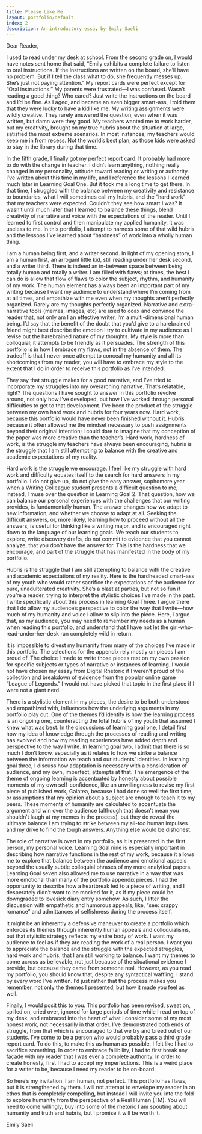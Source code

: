 ```yaml
---
title: Please Like Me
layout: portfolio/default
index: 2
description: An introductory essay by Emily Saeli
---
```

Dear Reader,

I used to read under my desk at school. From the second grade on, I would have notes sent home that said, “Emily exhibits a complete failure to listen to oral instructions. If the instructions are written on the board, she’ll have no problem. But if I tell the class what to do, she frequently messes up. She’s just not paying attention.” My report cards were perfect except for “Oral instructions.” My parents were frustrated—I was confused. Wasn’t reading a good thing? Who cared? Just write the instructions on the board and I’d be fine. As I aged, and became an even bigger smart-ass, I told them that they were lucky to have a kid like me. My writing assignments were wildly creative. They rarely answered the question, even when it was written, but damn were they good. My teachers wanted me to work harder, but my creativity, brought on my true hubris about the situation at large, satisfied the most extreme scenarios. In most instances, my teachers would keep me in from recess. Not the world’s best plan, as those kids were asked to stay in the library during that time.

In the fifth grade, I finally got my perfect report card. It probably had more to do with the change in teacher. I didn’t learn anything, nothing really changed in my personality, attitude toward reading or writing or authority. I’ve written about this time in my life, and I reference the lessons I learned much later in Learning Goal One. But it took me a long time to get there. In that time, I struggled with the balance between my creativity and resistance to boundaries, what I will sometimes call my hubris, and the “hard work” that my teachers were expected. Couldn’t they see how smart I was? It wasn’t until much later that I learned to balance these things, blend creativity of narrative and voice with the expectations of the reader. Until I learned to first control and then manipulate my applied humanity, it was useless to me. In this portfolio, I attempt to harness some of that wild hubris and the lessons I’ve learned about “hardness” of work into a wholly human thing.

I am a human being first, and a writer second. In light of my opening story, I am a human first, an arrogant little kid, still reading under her desk second, and a writer third. There is indeed an in-between space between being totally human and totally a writer. I am filled with flaws; at times, the best I can do is allow that flow of flaws to color the subject, rhythm, and humanity of my work. The human element has always been an important part of my writing because I want my audience to understand where I’m coming from at all times, and empathize with me even when my thoughts aren’t perfectly organized. Rarely are my thoughts perfectly organized. Narrative and extra-narrative tools (memes, images, etc) are used to coax and convince the reader that, not only am I an effective writer, I’m a multi-dimensional human being. I’d say that the benefit of the doubt that you’d give to a harebrained friend might best describe the emotion I try to cultivate in my audience as I revise out the harebrained nature of my thoughts. My style is more than colloquial; it attempts to be friendly as it persuades. The strength of this portfolio is in how I embrace my flaws, not in the absence of them. The tradeoff is that I never once attempt to conceal my humanity and all its shortcomings from my reader; you will have to embrace my style to the extent that I do in order to receive this portfolio as I’ve intended.

They say that struggle makes for a good narrative, and I’ve tried to incorporate my struggles into my overarching narrative. That’s relatable, right? The questions I have sought to answer in this portfolio revolve around, not only how I’ve developed, but how I’ve worked through personal difficulties to get to that development. I’ve been the product of the struggle between my own hard work and hubris for four years now. Hard work, because this portfolio would have never been finished without it.  Hubris because it often allowed me the mindset necessary to push assignments beyond their original intention; I could dare to imagine that my conception of the paper was more creative than the teacher’s. Hard work, hardness of work, is the struggle my teachers have always been encouraging, hubris is the struggle that I am still attempting to balance with the creative and academic expectations of my reality.

Hard work is the struggle we encourage. I feel like my struggle with hard work and difficulty equates itself to the search for hard answers in my portfolio. I do not give up, do not give the easy answer, sophomore year when a Writing Colleague student presents a difficult question to me; instead, I muse over the question in Learning Goal 2. That question, how we can balance our personal experiences with the challenges that our writing provides, is fundamentally human. The answer changes how we adapt to new information, and whether we choose to adapt at all. Seeking the difficult answers, or, more likely, learning how to proceed without all the answers, is useful for thinking like a writing major, and is encouraged right down to the language of our learning goals. We teach our students to explore, write discovery drafts, do not commit to evidence that you cannot analyze, that you don’t have the answer for. This is the hardness that we encourage, and part of the struggle that has manifested in the body of my portfolio.

Hubris is the struggle that I am still attempting to balance with the creative and academic expectations of my reality. Here is the hardheaded smart-ass of my youth who would rather sacrifice the expectations of the audience for pure, unadulterated creativity. She’s a blast at parties, but not so fun if you’re a reader, trying to interpret the stylistic choices I’ve made in the past. I write specifically about this process in learning Goal Three. I argue there that I do allow my audience’s perspective to color the way that I write—how much of my humanity and voice I allow to slip into the piece. Here, I argue that, as my audience, you may need to remember my needs as a human when reading this portfolio, and understand that I have not let the girl-who-read-under-her-desk run completely wild in return.

It is impossible to divest my humanity from many of the choices I’ve made in this portfolio. The selections for the appendix rely mostly on pieces I am proud of. The choice I made to write those pieces rest on my own passion for specific subjects or types of narrative or instances of learning. I would not have chosen my essay from Digital Rhetoric if I weren’t proud of the collection and breakdown of evidence from the popular online game “League of Legends.” I would not have picked that topic in the first place if I were not a giant nerd.

There is a stylistic element in my pieces, the desire to be both understood and empathized with, influences how the underlying arguments in my portfolio play out. One of the themes I’d identify is how the learning process is an ongoing one, counteracting the total hubris of my youth that assumed I knew what was best. In the discussions of learning goal one, I detail first how my idea of knowledge through the processes of reading and writing has evolved and how my reading experiences have added depth and perspective to the way I write. In learning goal two, I admit that there is so much I don’t know, especially as it relates to how we strike a balance between the information we teach and our students’ identities. In learning goal three, I discuss how adaptation is necessary with a consideration of audience, and my own, imperfect, attempts at that. The emergence of the theme of ongoing learning is accentuated by honesty about possible moments of my own self-confidence, like an unwillingness to revise my first piece of published work, Galatea, because I had done so well the first time, or assumptions that my opinion about a subject are enough to teach it to my peers. These moments of humanity are calculated to accentuate the argument and win over the audience (although that doesn’t mean you shouldn’t laugh at my memes in the process), but they do reveal the ultimate balance I am trying to strike between my all-too human impulses and my drive to find the tough answers. Anything else would be dishonest.

The role of narrative is overt in my portfolio, as it is presented in the first person, my personal voice. Learning Goal nine is especially important in describing how narrative functions in the rest of my work, because it allows me to explore that balance between the audience and emotional appeals beyond the usually subtle colloquial phrases of my more analytical papers. Learning Goal seven also allowed me to use narrative in a way that was more emotional than many of the portfolio appendix pieces. I had the opportunity to describe how a heartbreak led to a piece of writing, and I desperately didn’t want to be mocked for it, as if my piece could be downgraded to lovesick diary entry somehow. As such, I litter the discussion with empathetic and humorous appeals, like, “see: crappy romance” and admittances of selfishness during the process itself.

It might be an inherently a defensive maneuver to create a portfolio which enforces its themes through inherently human appeals and colloquialisms, but that stylistic strategy reflects my entire body of work. I want my audience to feel as if they are reading the work of a real person. I want you to appreciate the balance and the struggle with the expected struggles, hard work and hubris, that I am still working to balance. I want my themes to come across as believable, not just because of the situational evidence I provide, but because they came from someone real. However, as you read my portfolio, you should know that, despite any syntactical waffling, I stand by every word I’ve written. I’d just rather that the process makes you remember, not only the themes I presented, but how it made you feel as well.

Finally, I would posit this to you. This portfolio has been revised, sweat on, spilled on, cried over, ignored for large periods of time while I read on top of my desk, and embraced into the heart of what I consider some of my most honest work, not necessarily in that order. I’ve demonstrated both ends of struggle, from that which is encouraged to that we try and breed out of our students. I’ve come to be a person who would probably pass a third grade report card. To do this, to make this as human as possible, I felt like I had to sacrifice something. In order to embrace fallibility, I had to first break any façade with my reader that I was ever a complete authority. In order to create honesty, first I had to accept my imperfections. This is a weird place for a writer to be, because I need my reader to be on-board

So here’s my invitation. I am human, not perfect. This portfolio has flaws, but it is strengthened by them. I will not attempt to envelope my reader in an ethos that is completely compelling, but instead I will invite you into the fold to explore humanity from the perspective of a Real Human (TM). You will need to come willingly, buy into some of the rhetoric I am spouting about humanity and truth and hubris, but I promise it will be worth it.

Emily Saeli
